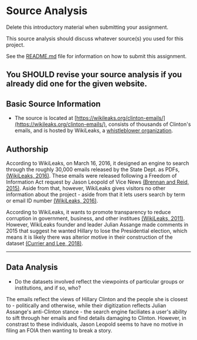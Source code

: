 # Source Analysis

Delete this introductory material when submitting your assignment.

This source analysis should discuss whatever source(s) you used for this project.

See the [README.md](README.md) file for information on how to submit this assignment.

**You SHOULD revise your source analysis if you already did one for the given website.**
---

## Basic Source Information

* The source is located at [https://wikileaks.org/clinton-emails/](https://wikileaks.org/clinton-emails/), consists of thousands of Clinton's emails, and is hosted by WikiLeaks, a [whistleblower organization](https://wikileaks.org/What-is-WikiLeaks.html). 



## Authorship

According to WikiLeaks, on March 16, 2016, it designed an engine to search through the roughly 30,000 emails released by the State Dept. as PDFs, [(WikiLeaks, 2016)](https://wikileaks.org/clinton-emails/). These emails were released following a Freedom of Information Act request by Jason Leopold of Vice News [(Brennan and Reid, 2015)](https://www.cbsnews.com/news/state-dept-to-comply-with-court-order-on-hillary-clintons-emails/). Aside from that, however, WikiLeaks gives visitors no other information about the project - aside from that it lets users search by term or email ID number [(WikiLeaks, 2016)](https://wikileaks.org/clinton-emails/).



According to WikiLeaks, it wants to promote transparency to reduce corruption in government, business, and other institues [(WikiLeaks, 2011)](https://wikileaks.org/About.html). However, WikiLeaks founder and leader Julian Assange made comments in 2015 that suggest he wanted Hillary to lose the Presidential election, which means it is likely there was alterior motive in their construction of the dataset [(Currier and Lee, 2018)](https://theintercept.com/2018/02/14/julian-assange-wikileaks-election-clinton-trump/). 


 
---

## Data Analysis

* Do the datasets involved reflect the viewpoints of particular groups or institutions, and if so, who?


The emails reflect the views of Hillary Clinton and the people she is closest to - politically and otherwise, while their digitization reflects Julian Assange's anti-Clinton stance - the search engine faciliates a user's ability to sift through her emails and find details damaging to Clinton. However, in constrast to these individuals, Jason Leopold seems to have no motive in filing an FOIA then wanting to break a story. 



